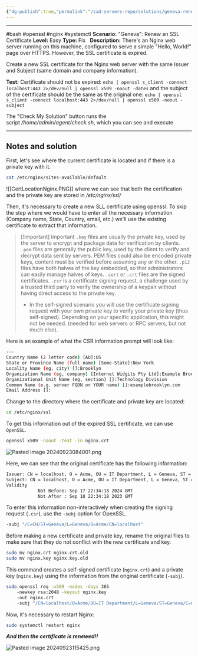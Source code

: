 ```yaml
---
{"dg-publish":true,"permalink":"/sad-servers-repo/solutions/geneva-renew-an-ssl-certificate/","dgPassFrontmatter":true}
---
```


---
#bash #openssl #nginx #systemctl
**Scenario:** "Geneva": Renew an SSL Certificate
**Level:** Easy
**Type:** Fix  
**Description:** There's an Nginx web server running on this machine, configured to serve a simple "Hello, World!" page over HTTPS. However, the SSL certificate is expired.  
  
Create a new SSL certificate for the Nginx web server with the same Issuer and Subject (same domain and company information).

**Test:** Certificate should not be expired: `echo | openssl s_client -connect localhost:443 2>/dev/null | openssl x509 -noout -dates` and the subject of the certificate should be the same as the original one: `echo | openssl s_client -connect localhost:443 2>/dev/null | openssl x509 -noout -subject`  
  
The "Check My Solution" button runs the script _/home/admin/agent/check.sh_, which you can see and execute

---
## Notes and solution
First, let's see where the current certificate is located and if there is a private key with it.

``` bash
cat /etc/nginx/sites-available/default
```

![[CertLocationNginx.PNG]]
where we can see that both the certification and the private key are stored in _/etc/nginx/ssl/_

Then, it's necessary to create a new SLL certificate using openssl. To skip the step where we would have to enter all the necessary information (Company name, State, Country, email, etc.) we'll use the existing certificate to extract that information.


> [!Important] Important
> `.key` files are usually the private key, used by the server to encrypt and package data for verification by clients.
> `.pem` files are generally the public key, used by the client to verify and decrypt data sent by servers. PEM files could also be encoded private keys, content must be verified before assuming any or the other.
> `.p12` files have both halves of the key embedded, so that administrators can easily manage halves of keys.
> `.cert` or `.crt` files are the signed certificates.
> `.csr` is a certificate signing request, a challenge used by a trusted third party to verify the ownership of a keypair without having direct access to the private key.
> 	- In the self-signed scenario you will use the certificate signing request with your own private key to verify your private key (thus self-signed). Depending on your specific application, this might not be needed. (needed for web servers or RPC servers, but not much else).

Here is an example of what the CSR information prompt will look like:

```bash 
---
Country Name (2 letter code) [AU]:US
State or Province Name (full name) [Some-State]:New York
Locality Name (eg, city) []:Brooklyn
Organization Name (eg, company) [Internet Widgits Pty Ltd]:Example Brooklyn Company
Organizational Unit Name (eg, section) []:Technology Division
Common Name (e.g. server FQDN or YOUR name) []:examplebrooklyn.com
Email Address []:
```

Change to the directory where the certificate and private key are located:
``` bash
cd /etc/nginx/ssl
```

To get this information out of the expired SSL certificate, we can use `OpenSSL`.
``` bash
openssl x509 -noout -text -in nginx.crt
```
![Pasted image 20240923084001.png](/img/user/Sad%20Servers%20repo/Solutions/Reference%20images/Pasted%20image%2020240923084001.png)

Here, we can see that the original certificate has the following information:
``` bash
Issuer: CN = localhost, O = Acme, OU = IT Department, L = Geneva, ST = Geneva, C = CH
Subject: CN = localhost, O = Acme, OU = IT Department, L = Geneva, ST = Geneva, C = CH
Validity
            Not Before: Sep 17 22:34:18 2024 GMT
            Not After : Sep 18 22:34:18 2023 GMT
```

To enter this information non-interactively when creating the signing request (`.csr`), use the `-subj` option for OpenSSL.
``` bash
-subj "/C=CH/ST=Geneva/L=Geneva/O=Acme/CN=localhost"
```

Before making a new certificate and private key, rename the original files to make sure that they do not conflict with the new certificate and key.
``` bash
sudo mv nginx.crt nginx.crt.old 
sudo mv nginx.key nginx.key.old
```

This command creates a self-signed certificate (`nginx.crt`) and a private key (`nginx.key`) using the information from the original certificate (`-subj`).
``` bash
sudo openssl req -x509 -nodes -days 365 
	-newkey rsa:2048 -keyout nginx.key
	-out nginx.crt
	-subj "/CN=localhost/O=Acme/OU=IT Department/L=Geneva/ST=Geneva/C=CH"
```

Now, it's necessary to restart Nginx:
``` bash
sudo systemctl restart nginx
```

___And then the certificate is renewed!!___

![Pasted image 20240923115425.png](/img/user/Sad%20Servers%20repo/Solutions/Reference%20images/Pasted%20image%2020240923115425.png)
